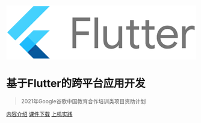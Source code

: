 <!-- _coverpage.md -->

![logo](flutter.png)

# 基于Flutter的跨平台应用开发

> 2021年Google谷歌中国教育合作培训类项目资助计划

[内容介绍](#内容介绍)
[课件下载](https://github.com/walkman617/Flutter2)
[上机实践](https://f.nkugame.com/#/practice)
